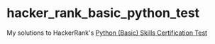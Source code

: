 # hacker_rank_basic_python_test
My solutions to HackerRank's [Python (Basic) Skills Certification Test](https://www.hackerrank.com/skills-verification/python_basic)

